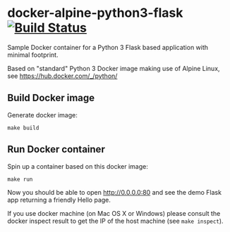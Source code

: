 # docker-alpine-python3-flask [![Build Status](https://travis-ci.org/cynay/docker-alpine-python3-flask.svg?branch=master)](https://travis-ci.org/cynay/docker-alpine-python3-flask)

Sample Docker container for a Python 3 Flask based application with minimal footprint.

Based on "standard" Python 3 Docker image making
use of Alpine Linux, see https://hub.docker.com/_/python/


## Build Docker image

Generate docker image:

`make build`


## Run Docker container

Spin up a container based on this docker image:

`make run`

Now you should be able to open http://0.0.0.0:80 and see the demo Flask
app returning a friendly Hello page.

If you use docker machine (on Mac OS X or Windows)
please consult the docker inspect result to get the IP of the host machine
(see `make inspect`).
